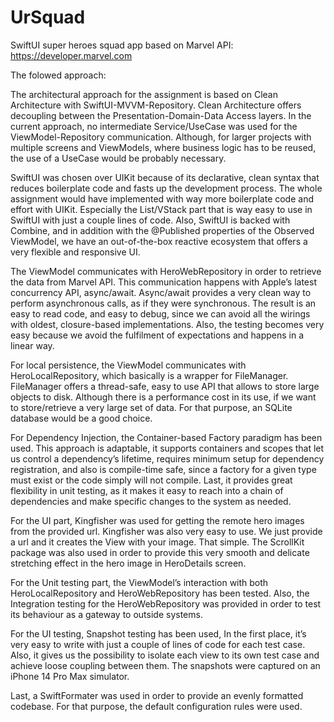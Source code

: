 # UrSquad

SwiftUI super heroes squad app based on Marvel API: https://developer.marvel.com

The folowed approach:

The architectural approach for the assignment is based on Clean Architecture with SwiftUI-MVVM-Repository. Clean Architecture offers decoupling between the Presentation-Domain-Data Access layers. In the current approach, no intermediate Service/UseCase was used for the ViewModel-Repository communication. Although, for larger projects with multiple screens and ViewModels, where business logic has to be reused, the use of a UseCase would be probably necessary.

SwiftUI was chosen over UIKit because of its declarative, clean syntax that reduces boilerplate code and fasts up the development process. The whole assignment would have implemented with way more boilerplate code and effort with UIKit. Especially the List/VStack part that is way easy to use in SwiftUI with just a couple lines of code. Also, SwiftUI is backed with Combine, and in addition with the @Published properties of the Observed ViewModel, we have an out-of-the-box reactive ecosystem that offers a very flexible and responsive UI. 

The ViewModel communicates with HeroWebRepository in order to retrieve the data from Marvel API. This communication happens with Apple’s latest concurrency API, async/await. Async/await provides a very clean way to perform asynchronous calls, as if they were synchronous. The result is an easy to read code, and easy to debug, since we can avoid all the wirings with oldest, closure-based implementations. Also, the testing becomes very easy because we avoid the fulfilment of expectations and happens in a linear way.

For local persistence, the ViewModel communicates with HeroLocalRepository, which basically is a wrapper for FileManager. FileManager offers a thread-safe, easy to use API that allows to store large objects to disk. Although there is a performance cost in its use, if we want to store/retrieve a very large set of data. For that purpose, an SQLite database would be a good choice. 

For Dependency Injection, the Container-based Factory paradigm has been used. This approach is adaptable, it supports containers and scopes that let us control a dependency’s lifetime, requires minimum setup for dependency registration, and also is compile-time safe, since a factory for a given type must exist or the code simply will not compile. Last, it provides great flexibility in unit testing, as it makes it easy to reach into a chain of dependencies and make specific changes to the system as needed.

For the UI part, Kingfisher was used for getting the remote hero images from the provided url. Kingfisher was also very easy to use. We just provide a url and it creates the View with your image. That simple. The ScrollKit package was also used in order to provide this very smooth and delicate stretching effect in the hero image in HeroDetails screen.

For the Unit testing part, the ViewModel’s interaction with both HeroLocalRepository and HeroWebRepository has been tested.  Also, the Integration testing for the HeroWebRepository was provided in order to test its behaviour as a gateway to outside systems.

For the UI testing, Snapshot testing has been used, In the first place, it’s very easy to write with just a couple of lines of code for each test case. Also, it gives us the possibility to isolate each view to its own test case and achieve loose coupling between them. The snapshots were captured on an iPhone 14 Pro Max simulator. 

Last, a SwiftFormater was used in order to provide an evenly formatted codebase. For that purpose, the default configuration rules were used. 
